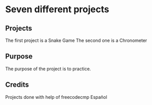 # Seven different projects

## Projects

The first project is a Snake Game
The second one is a Chronometer
## Purpose

The purpose of the project is to practice.

## Credits

Projects done with help of freecodecmp Español